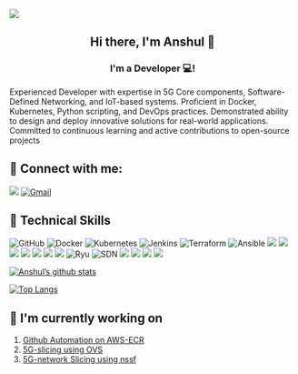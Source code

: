 



![](https://github.com/anshulkumarr/mapup_assessment/assets/38288365/a756c8ba-2fe1-422b-a2bf-d5d8a45cb127) 



<h2 align="center">
Hi there, I'm Anshul 👋
</h2>

<h3 align="center">
I'm a Developer 💻!
</h3> 
Experienced Developer with expertise in 5G Core components, Software-Defined Networking, and IoT-based systems. Proficient in Docker, Kubernetes, Python scripting, and DevOps practices. Demonstrated ability to design and deploy innovative solutions for real-world applications. Committed to continuous learning and active contributions to open-source projects



## 🤝 Connect with me:

[![](https://img.shields.io/badge/LinkedIn-0077B5?style=for-the-badge&logo=linkedin&logoColor=white)](https://www.linkedin.com/in/anshul-kumar-1bb748136/)
<a href="mailto:anshulkumar442@gmail.com">
  <img src="https://img.shields.io/badge/Gmail-D14836?style=for-the-badge&logo=gmail&logoColor=white" alt="Gmail">
</a>




## 💼 Technical Skills
![GitHub](https://img.shields.io/badge/github-%23121011.svg?style=for-the-badge&logo=github&logoColor=white)
![Docker](https://img.shields.io/badge/docker-%230db7ed.svg?style=for-the-badge&logo=docker&logoColor=white)
![Kubernetes](https://img.shields.io/badge/kubernetes-%23326ce5.svg?style=for-the-badge&logo=kubernetes&logoColor=white)
![Jenkins](https://img.shields.io/badge/jenkins-%232C5263.svg?style=for-the-badge&logo=jenkins&logoColor=white)
![Terraform](https://img.shields.io/badge/terraform-%235835CC.svg?style=for-the-badge&logo=terraform&logoColor=white)
![Ansible](https://img.shields.io/badge/ansible-%231A1918.svg?style=for-the-badge&logo=ansible&logoColor=white)
![](https://img.shields.io/badge/Amazon_AWS-FF9900?style=for-the-badge&logo=amazonaws&logoColor=white)
![](https://img.shields.io/badge/Python-3776AB?style=for-the-badge&logo=python&logoColor=white)
![](https://img.shields.io/badge/C-00599C?style=for-the-badge&logo=c&logoColor=white)
![](https://img.shields.io/badge/C%2B%2B-00599C?style=for-the-badge&logo=c%2B%2B&logoColor=white)
![](https://img.shields.io/badge/Java-ED8B00?style=for-the-badge&logo=openjdk&logoColor=white)
![](https://img.shields.io/badge/MySQL-00000F?style=for-the-badge&logo=mysql&logoColor=white)
![](https://img.shields.io/badge/Oracle-F80000?style=for-the-badge&logo=Oracle&logoColor=white)
![Ryu](https://img.shields.io/badge/Ryu-FF4713?style=for-the-badge&logo=streetfighter&logoColor=white&style) 
![SDN](https://img.shields.io/badge/SDN-Software%20Defined%20Networking-blue?style=for-the-badge)
![](https://img.shields.io/badge/HTML-239120?style=for-the-badge&logo=html5&logoColor=white)
![](https://img.shields.io/badge/Linux-FCC624?style=for-the-badge&logo=linux&logoColor=black)
![](https://img.shields.io/badge/Windows-0078D6?style=for-the-badge&logo=windows&logoColor=white)
![](https://img.shields.io/badge/Canva-%2300C4CC.svg?&style=for-the-badge&logo=Canva&logoColor=white)

[![Anshul’s github stats](https://github-readme-stats.vercel.app/api?username=anshulkumarr&theme=dark)](https://github.com/anshulkumarr)

[![Top Langs](https://github-readme-stats.vercel.app/api/top-langs/?username=anshulkumarr&layout=compact&theme=dark)](https://github.com/anshulkumarr)


## 🔭 I'm currently working on


1. [Github Automation on AWS-ECR](https://github.com/anshulkumarr/Github_automation_on_AWS-ECR)
2. [5G-slicing using OVS](https://github.com/anshulkumarr/5G-ovs-integration)
3. [5G-network Slicing using nssf](https://github.com/5g-ucl-idrbt/nssf-slicing)




